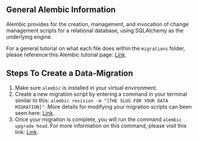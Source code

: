 ## General Alembic Information
Alembic provides for the creation, management, and invocation of change management scripts for a relational database, using SQLAlchemy as the underlying engine.

For a general tutorial on what each file does within the `migrations` folder, please reference this Alembic tutorial page: [Link](https://alembic.sqlalchemy.org/en/latest/tutorial.html).

## Steps To Create a Data-Migration
1. Make sure `alembic` is installed in your virtual environment.
2. Create a new migration script by entering a command in your terminal similar to this: `alembic revision -m "[THE SLUG FOR YOUR DATA MIGRATION]"`. More details for modifying your migration scripts can been seen here: [Link](https://alembic.sqlalchemy.org/en/latest/tutorial.html#create-a-migration-script).
3. Once your migration is complete, you will run the command `alembic upgrade head`. For more information on this command, please visit this link: [Link](https://alembic.sqlalchemy.org/en/latest/tutorial.html#create-a-migration-script).
